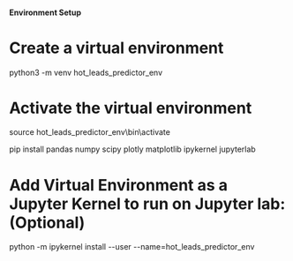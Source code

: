 #### Environment Setup

# Create a virtual environment
python3 -m venv hot_leads_predictor_env

# Activate the virtual environment
source hot_leads_predictor_env\bin\activate

pip install pandas numpy scipy plotly matplotlib ipykernel jupyterlab

# Add Virtual Environment as a Jupyter Kernel to run on Jupyter lab: (Optional)
python -m ipykernel install --user --name=hot_leads_predictor_env
